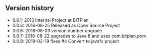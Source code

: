 ## Version history
* 0.0.1: 2013       Internal Project at BITPlan
* 0.0.3: 2016-08-25 Released as Open Source Project
* 0.0.6: 2018-08-03 version number upgrade
* 0.0.7: 2018-08-22 upgrades to Java 8 and uses com.bitplan.pom
* 0.0.8: 2019-02-19 fixes #4 Convert to javafx project
